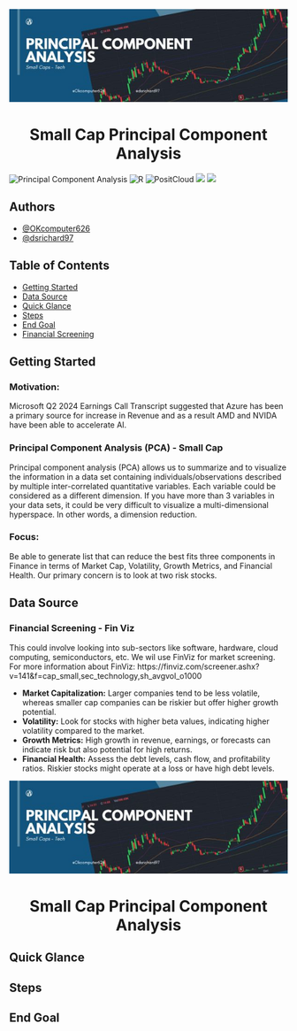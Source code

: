 <!DOCTYPE html>
<html lang="en">
<head>
    <meta charset="UTF-8">
</head>
<body>

<!-- Center Banner -->
<div align="center">
    <img src="2.jpg" alt="Principal Component Analysis" style="width:auto; height:auto;" allow="autoplay">
    <h1>Small Cap Principal Component Analysis</h1>
</div>

<!-- Badges -->
<div>
    <img src="https://img.shields.io/badge/PCA%2B-green" title="Principal Component Analysis">
    <img src="https://img.shields.io/badge/R%2B-orange" title="R">
    <img src="https://img.shields.io/badge/PositCloud%2B-red" title="PositCloud">
    <img src="https://img.shields.io/github/last-commit/dsrichard97/PCA_twostocks">
    <img src="https://img.shields.io/github/repo-size/dsrichard97/PCA_twostocks">
</div>

<!-- Authors -->
<div>
    <h2>Authors</h2>
    <ul>
        <li><a href="https://github.com/OKcomputer626">@OKcomputer626</a></li>
        <li><a href="https://github.com/dsrichard97">@dsrichard97</a></li>
    </ul>
</div>

<!-- Table of Contents -->
<div>
    <h2>Table of Contents</h2>
    <ul>
        <li><a href="#getting-started" target="_parent">Getting Started</a></li>
        <li><a href="#data-source">Data Source</a></li>
        <li><a href="#quick-glance">Quick Glance</a></li>
        <li><a href="#steps">Steps</a></li>
        <li><a href="#end-goal">End Goal</a></li>
        <li><a href="#financial-screening">Financial Screening</a></li>
    </ul>
</div>

<!-- Content Sections -->

<h2 id="getting-started">Getting Started</h2>
<!-- Content for Getting Started -->
<h3>Motivation:</h3>

<p>Microsoft Q2 2024 Earnings Call Transcript suggested that Azure has been a primary source for increase in Revenue and as a result AMD and NVIDA have been able to accelerate AI.</p>

<h3>Principal Component Analysis (PCA) - Small Cap</h3>

<p>Principal component analysis (PCA) allows us to summarize and to visualize the information in a data set containing individuals/observations described by multiple inter-correlated quantitative variables. Each variable could be considered as a different dimension. If you have more than 3 variables in your data sets, it could be very difficult to visualize a multi-dimensional hyperspace. In other words, a dimension reduction.</p>

<h3>Focus:</h3>
<p>Be able to generate list that can reduce the best fits three components in Finance in terms of Market Cap, Volatility, Growth Metrics, and Financial Health. Our primary concern is to look at two risk stocks.</p>

<h2 id="data-source">Data Source</h2>
<!-- Content for Data Source -->
<h3 id="financial-screening">Financial Screening - Fin Viz</h3>
<!-- Content for Financial Screening -->
This could involve looking into sub-sectors like software, hardware, cloud computing, semiconductors, etc. We wil use FinViz for market screening. For more information about FinViz: https://finviz.com/screener.ashx?v=141&f=cap_small,sec_technology,sh_avgvol_o1000

<ul>
    <li><strong>Market Capitalization:</strong> Larger companies tend to be less volatile, whereas smaller cap companies can be riskier but offer higher growth potential.</li>
    <li><strong>Volatility:</strong> Look for stocks with higher beta values, indicating higher volatility compared to the market.</li>
    <li><strong>Growth Metrics:</strong> High growth in revenue, earnings, or forecasts can indicate risk but also potential for high returns.</li>
    <li><strong>Financial Health:</strong> Assess the debt levels, cash flow, and profitability ratios. Riskier stocks might operate at a loss or have high debt levels.</li>
</ul>

<!-- Center Banner -->
<div align="center">
    <img src="2.jpg" alt="Principal Component Analysis" style="width:auto; height:auto;" allow="autoplay">
    <h1>Small Cap Principal Component Analysis</h1>
</div>



<h2 id="quick-glance">Quick Glance</h2>
<!-- Content for Quick Glance -->





<h2 id="steps">Steps</h2>
<!-- Content for Steps -->








<h2 id="end-goal">End Goal</h2>
<!-- Content for End Goal -->













</body>
</html>

